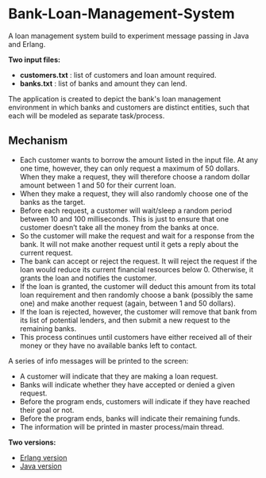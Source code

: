# Bank-Loan-Management-System
A loan management system build to experiment message passing in Java and Erlang.

**Two input files:**
- **customers.txt** : list of customers and loan amount required.
- **banks.txt** : list of banks and amount they can lend.

The application is created to depict the bank's loan management environment in which banks and customers are distinct entities, such that each will be modeled as separate task/process.


## Mechanism
- Each customer wants to borrow the amount listed in the input file. At any one time, however, they can only request a maximum of 50 dollars. When they make a request, they will therefore choose a random dollar amount between 1 and 50 for their current loan.
- When they make a request, they will also randomly choose one of the banks as the target.
- Before each request, a customer will wait/sleep a random period between 10 and 100 milliseconds. This is just to ensure that one customer doesn’t take all the money from the banks at once.
- So the customer will make the request and wait for a response from the bank. It will not make another request until it gets a reply about the current request.
- The bank can accept or reject the request. It will reject the request if the loan would reduce its current financial resources below 0. Otherwise, it grants the loan and notifies the customer.
- If the loan is granted, the customer will deduct this amount from its total loan requirement and then randomly choose a bank (possibly the same one) and make another request (again, between 1 and 50 dollars).
- If the loan is rejected, however, the customer will remove that bank from its list of potential lenders, and then submit a new request to the remaining banks.
- This process continues until customers have either received all of their money or they have no available banks left to contact.

A series of info messages will be printed to the screen:
- A customer will indicate that they are making a loan request.
- Banks will indicate whether they have accepted or denied a given request.
- Before the program ends, customers will indicate if they have reached their goal or not.
- Before the program ends, banks will indicate their remaining funds.
- The information will be printed in master process/main thread.

**Two versions:**

- [Erlang version](https://github.com/DhwaniSondhi/Bank-Loan-Management-System/tree/master/erlang)
- [Java version](https://github.com/DhwaniSondhi/Bank-Loan-Management-System/tree/master/java)
